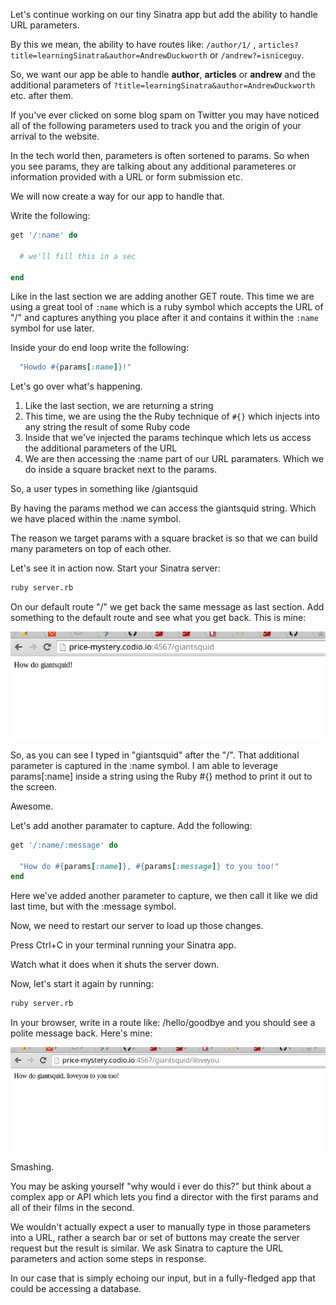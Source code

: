 Let's continue working on our tiny Sinatra app but add the ability to handle URL parameters.

By this we mean, the ability to have routes like: ```/author/1/``` , ```articles?title=learningSinatra&author=AndrewDuckworth``` or ```/andrew?=isniceguy```.

So, we want our app be able to handle **author**, **articles** or **andrew** and the additional parameters of ```?title=learningSinatra&author=AndrewDuckworth``` etc. after them.

If you've ever clicked on some blog spam on Twitter you may have noticed all of the following parameters used to track you and the origin of your arrival to the website.

In the tech world then, parameters is often sortened to params. So when you see params, they are talking about any additional parameteres or information provided with a URL or form submission etc.

We will now create a way for our app to handle that.

Write the following:

```ruby
get '/:name' do

  # we'll fill this in a sec

end
```

Like in the last section we are adding another GET route. This time we are using a great tool of ```:name``` which is a ruby symbol which accepts the URL of "/" and captures anything you place after it and contains it within the ```:name``` symbol for use later.

Inside your do end loop write the following:

```ruby
  "Howdo #{params[:name]}!"
```

Let's go over what's happening.

1. Like the last section, we are returning a string 
2. This time, we are using the the Ruby technique of ```#{}``` which injects into any string the result of some Ruby code
3. Inside that we've injected the params techinque which lets us access the additional parameters of the URL
4. We are then accessing the :name part of our URL paramaters. Which we do inside a square bracket next to the params.

So, a user types in something like /giantsquid

By having the params method we can access the giantsquid string. Which we have placed within the :name symbol.

The reason we target params with a square bracket is so that we can build many parameters on top of each other.

Let's see it in action now. Start your Sinatra server:

```bash
ruby server.rb
```

On our default route "/" we get back the same message as last section. Add something to the default route and see what you get back. This is mine:

![Picture of sinatra screenshot](book/screenshot-sinatra.png)

So, as you can see I typed in "giantsquid" after the "/". That additional parameter is captured in the :name symbol. I am able to leverage params[:name] inside a string using the Ruby #{} method to print it out to the screen.

Awesome.

Let's add another paramater to capture. Add the following:

```ruby
get '/:name/:message' do

  "How do #{params[:name]}, #{params[:message]} to you too!"
end
```

Here we've added another parameter to capture, we then call it like we did last time, but with the :message symbol.

Now, we need to restart our server to load up those changes.

Press Ctrl+C in your terminal running your Sinatra app.

Watch what it does when it shuts the server down.

Now, let's start it again by running:

```bash
ruby server.rb
```

In your browser, write in a route like: /hello/goodbye and you should see a polite message back. Here's mine:

![picture of doubled up params](book/sinatra-screenshot-routes.png)

Smashing.

You may be asking yourself "why would i ever do this?" but think about a complex app or API which lets you find a director with the first params and all of their films in the second.

We wouldn't actually expect a user to manually type in those parameters into a URL, rather a search bar or set of buttons may create the server request but the result is similar. We ask Sinatra to capture the URL parameters and action some steps in response.

In our case that is simply echoing our input, but in a fully-fledged app that could be accessing a database.






